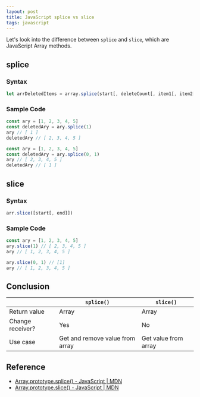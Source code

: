 ```yaml
---
layout: post
title: JavaScript splice vs slice
tags: javascript
---
```


Let's look into the difference between `splice` and `slice`, which are JavaScript Array methods.

## splice

### Syntax

```js
let arrDeletedItems = array.splice(start[, deleteCount[, item1[, item2[, ...]]]])
```

### Sample Code

```js
const ary = [1, 2, 3, 4, 5]
const deletedAry = ary.splice(1)
ary // [ 1 ]
deletedAry // [ 2, 3, 4, 5 ]
```

```js
const ary = [1, 2, 3, 4, 5]
const deletedAry = ary.splice(0, 1)
ary // [ 2, 3, 4, 5 ]
deletedAry // [ 1 ]
```

## slice

### Syntax

```js
arr.slice([start[, end]])
```

### Sample Code

```js
const ary = [1, 2, 3, 4, 5]
ary.slice(1) // [ 2, 3, 4, 5 ]
ary // [ 1, 2, 3, 4, 5 ]

ary.slice(0, 1) // [1]
ary // [ 1, 2, 3, 4, 5 ]
```

## Conclusion

|  | `splice()` | `slice()`|
| --- | --- | --- |
| Return value  | Array  |  Array |
| Change receiver?  | Yes | No |
| Use case  | Get and remove value from array  | Get value from array  |

## Reference

- [Array.prototype.splice() - JavaScript \| MDN](https://developer.mozilla.org/en-US/docs/Web/JavaScript/Reference/Global_Objects/Array/splice)
- [Array.prototype.slice() - JavaScript \| MDN](https://developer.mozilla.org/en-US/docs/Web/JavaScript/Reference/Global_Objects/Array/slice)
